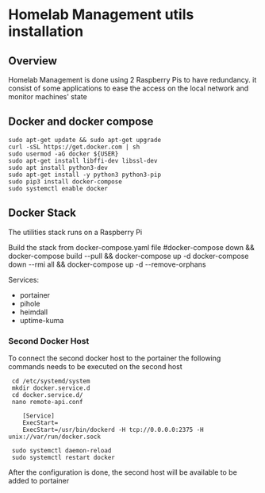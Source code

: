 # Homelab Management utils installation

## Overview
Homelab Management is done using 2 Raspberry Pis to have redundancy. it consist of some applications to ease the access on the local network and monitor machines' state

## Docker and docker compose
```
sudo apt-get update && sudo apt-get upgrade
curl -sSL https://get.docker.com | sh
sudo usermod -aG docker ${USER}
sudo apt-get install libffi-dev libssl-dev
sudo apt install python3-dev
sudo apt-get install -y python3 python3-pip
sudo pip3 install docker-compose
sudo systemctl enable docker
```

## Docker Stack

The utilities stack runs on a Raspberry Pi

Build the stack from docker-compose.yaml file
#docker-compose down && docker-compose build --pull && docker-compose up -d
docker-compose down --rmi all && docker-compose up -d --remove-orphans

Services:
 - portainer
 - pihole
 - heimdall
 - uptime-kuma

### Second Docker Host
To connect the second docker host to the portainer the following commands needs to be executed on the second host

```
 cd /etc/systemd/system
 mkdir docker.service.d
 cd docker.service.d/
 nano remote-api.conf

	[Service]
	ExecStart=
	ExecStart=/usr/bin/dockerd -H tcp://0.0.0.0:2375 -H unix://var/run/docker.sock 
 
 sudo systemctl daemon-reload
 sudo systemctl restart docker
```

After the configuration is done, the second host will be available to be added to portainer


